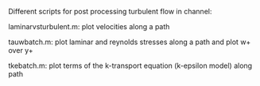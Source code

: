 Different scripts for post processing turbulent flow in channel:

laminarvsturbulent.m:
plot velocities along a path

tauwbatch.m:
plot laminar and reynolds stresses along a path and plot w+ over y+

tkebatch.m:
plot terms of the k-transport equation (k-epsilon model) along path
